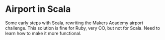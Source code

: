 # Airport in Scala

Some early steps with Scala, rewriting the Makers Academy airport challenge. This solution is fine for Ruby, very OO, but not for Scala. Need to learn how to make it more functional.
